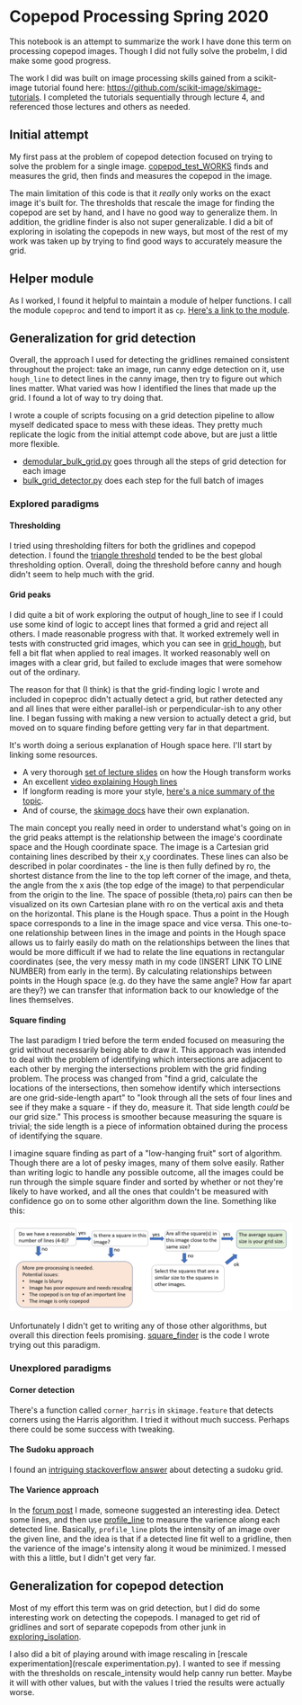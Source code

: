 # Copepod Processing Spring 2020

This notebook is an attempt to summarize the work I have done this term on processing copepod images. Though I did not fully solve the probelm, I did make some good progress. 

The work I did was built on image processing skills gained from a scikit-image tutorial found here: https://github.com/scikit-image/skimage-tutorials. I completed the tutorials sequentially through lecture 4, and referenced those lectures and others as needed. 

## Initial attempt

My first pass at the problem of copepod detection focused on trying to solve the problem for a single image. [copepod_test_WORKS](copepod_test_WORKS.py) finds and measures the grid, then finds and measures the copepod in the image.

The main limitation of this code is that it *really* only works on the exact image it's built for. The thresholds that rescale the image for finding the copepod are set by hand, and I have no good way to generalize them. In addition, the gridline finder is also not super generalizable. I did a bit of exploring in isolating the copepods in new ways, but most of the rest of my work was taken up by trying to find good ways to accurately measure the grid.

## Helper module
As I worked, I found it helpful to maintain a module of helper functions. I call the module `copeproc` and tend to import it as `cp`. [Here's a link to the module](copeproc.py).

## Generalization for grid detection

Overall, the approach I used for detecting the gridlines remained consistent throughout the project: take an image, run canny edge detection on it, use `hough_line` to detect lines in the canny image, then try to figure out which lines matter. What varied was how I identified the lines that made up the grid. I found a lot of way to try doing that.

I wrote a couple of scripts focusing on a grid detection pipeline to allow myself dedicated space to mess with these ideas. They pretty much replicate the logic from the initial attempt code above, but are just a little more flexible. 

* [demodular_bulk_grid.py](demodular_bulk_grid.py) goes through all the steps of grid detection for each image
* [bulk_grid_detector.py](bulk_grid_detector.py) does each step for the full batch of images

### Explored paradigms
#### Thresholding
I tried using thresholding filters for both the gridlines and copepod detection. I found the [triangle threshold](https://scikit-image.org/docs/stable/api/skimage.filters.html#skimage.filters.threshold_triangle) tended to be the best global thresholding option. Overall, doing the threshold before canny and hough didn't seem to help much with the grid.

#### Grid peaks
I did quite a bit of work exploring the output of hough_line to see if I could use some kind of logic to accept lines that formed a grid and reject all others. I made reasonable progress with that. It worked extremely well in tests with constructed grid images, which you can see in [grid_hough](grid_hough.py), but fell a bit flat when applied to real images. It worked reasonably well on images with a clear grid, but failed to exclude images that were somehow out of the ordinary. 

The reason for that (I think) is that the grid-finding logic I wrote and included in copeproc didn't actually detect a grid, but rather detected any and all lines that were either parallel-ish or perpendicular-ish to any other line. I began fussing with making a new version to actually detect a grid, but moved on to square finding before getting very far in that department.

It's worth doing a serious explanation of Hough space here. I'll start by linking some resources.
* A very thorough [set of lecture slides](http://dept.me.umn.edu/courses/me5286/vision/Notes/2015/ME5286-Lecture9.pdf) on how the Hough transform works
* An excellent [video explaining Hough lines](https://youtu.be/4zHbI-fFIlI)
* If longform reading is more your style, [here's a nice summary of the topic](http://web.ipac.caltech.edu/staff/fmasci/home/astro_refs/HoughTrans_lines_09.pdf).
* And of course, the [skimage docs](https://scikit-image.org/docs/stable/auto_examples/edges/plot_line_hough_transform.html?highlight=hough) have their own explanation.

The main concept you really need in order to understand what's going on in the grid peaks attempt is the relationship between the image's coordinate space and the Hough coordinate space. The image is a Cartesian grid containing lines described by their x,y coordinates. These lines can also be described in polar coordinates - the line is then fully defined by ro, the shortest distance from the line to the top left corner of the image, and theta, the angle from the x axis (the top edge of the image) to that perpendicular from the origin to the line. The space of possible (theta,ro) pairs can then be visualized on its own Cartesian plane with ro on the vertical axis and theta on the horizontal. This plane is the Hough space. Thus a point in the Hough space corresponds to a line in the image space and vice versa.
This one-to-one relationship between lines in the image and points in the Hough space allows us to fairly easily do math on the relationships between the lines that would be more difficult if we had to relate the line equations in rectangular coordinates (see, the very messy math in my code (INSERT LINK TO LINE NUMBER) from early in the term). By calculating relationships between points in the Hough space (e.g. do they have the same angle? How far apart are they?) we can transfer that information back to our knowledge of the lines themselves.

#### Square finding
The last paradigm I tried before the term ended focused on measuring the grid without necessarily being able to draw it. This approach was intended to deal with the problem of identifying which intersections are adjacent to each other by merging the intersections problem with the grid finding problem. The process was changed from "find a grid, calculate the locations of the intersections, then somehow identify which intersections are one grid-side-length apart" to "look through all the sets of four lines and see if they make a square - if they do, measure it. That side length *could* be our grid size." This process is smoother because measuring the square is trivial; the side length is a piece of information obtained during the process of identifying the square.

I imagine square finding as part of a "low-hanging fruit" sort of algorithm. Though there are a lot of pesky images, many of them solve easily. Rather than writing logic to handle any possible outcome, all the images could be run through the simple square finder and sorted by whether or not they're likely to have worked, and all the ones that couldn't be measured with confidence go on to some other algorithm down the line. Something like this:

![Like this!](algorithmflowchart.jpg)

Unfortunately I didn't get to writing any of those other algorithms, but overall this direction feels promising. [square_finder](square_finder.py) is the code I wrote trying out this paradigm.

### Unexplored paradigms
#### Corner detection
There's a function called `corner_harris` in `skimage.feature` that detects corners using the Harris algorithm. I tried it without much success. Perhaps there could be some success with tweaking.

#### The Sudoku approach
I found an [intriguing stackoverflow answer](https://stackoverflow.com/a/48963987) about detecting a sudoku grid.

#### The Varience approach
In the [forum post](https://forum.image.sc/t/detecting-and-measuring-gridlines-with-skimage/37738) I made, someone suggested an interesting idea. Detect some lines, and then use [profile_line](https://scikit-image.org/docs/dev/api/skimage.measure.html#skimage.measure.profile_line) to measure the varience along each detected line. Basically, `profile_line` plots the intensity of an image over the given line, and the idea is that if a detected line fit well to a gridline, then the varience of the image's intensity along it woud be minimized. I messed with this a little, but I didn't get very far.


## Generalization for copepod detection
Most of my effort this term was on grid detection, but I did do some interesting work on detecting the copepods. I managed to get rid of gridlines and sort of separate copepods from other junk in [exploring_isolation](exploring_isolation.py).

I also did a bit of playing around with image rescaling in [rescale experimentation](rescale experimentation.py). I wanted to see if messing with the thresholds on rescale_intensity would help canny run better. Maybe it will with other values, but with the values I tried the results were actually worse.
